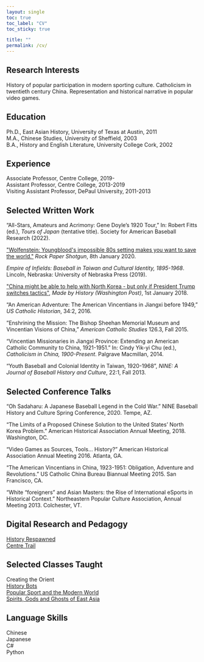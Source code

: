 ```yaml
---
layout: single
toc: true
toc_label: "CV"
toc_sticky: true

title: ""
permalink: /cv/
---
```

## Research Interests  
History of popular participation in modern sporting culture. Catholicism in twentieth century China. Representation and historical narrative in popular video games. 

## Education

Ph.D., East Asian History, University of Texas at Austin, 2011    
M.A., Chinese Studies, University of Sheffield, 2003    
B.A., History and English Literature, University College Cork, 2002    

## Experience

Associate Professor, Centre College, 2019-  
Assistant Professor, Centre College, 2013-2019  
Visiting Assistant Professor, DePaul University, 2011-2013    

## Selected Written Work

“All-Stars, Amateurs and Acrimony: Gene Doyle’s 1920 Tour,” In: Robert Fitts (ed.), *Tours of Japan* (tentative title). Society for American Baseball Research (2022).  

["Wolfenstein: Youngblood's impossible 80s setting makes you want to save the world."](https://www.rockpapershotgun.com/2020/01/08/wolfenstein-youngbloods-impossible-80s-setting-makes-you-want-to-save-the-world/) *Rock Paper Shotgun*, 8th January 2020.

*Empire of Infields: Baseball in Taiwan and Cultural Identity, 1895-1968*. Lincoln, Nebraska: University of Nebraska Press (2019).

["China might be able to help with North Korea - but only if President Trump switches tactics"](https://www.washingtonpost.com/news/made-by-history/wp/2018/01/18/china-might-be-able-to-help-with-north-korea-but-only-if-president-trump-switches-tactics/), *Made by History (Washington Post)*, 1st January 2018.

“An American Adventure: The American Vincentians in Jiangxi before 1949,” *US Catholic Historian*, 34:2, 2016.

”Enshrining the Mission: The Bishop Sheehan Memorial Museum and Vincentian Visions of China,” *American Catholic Studies* 126.3, Fall 2015.

“Vincentian Missionaries in Jiangxi Province: Extending an American Catholic Community to China, 1921-1951.” In: Cindy Yik-yi Chu (ed.), *Catholicism in China, 1900-Present*. Palgrave Macmillan, 2014.

“Youth Baseball and Colonial Identity in Taiwan, 1920-1968”, *NINE: A Journal of Baseball History and Culture*, 22:1, Fall  2013.

## Selected Conference Talks

“Oh Sadaharu: A Japanese Baseball Legend in the Cold War.” NINE Baseball History and Culture Spring Conference, 2020. Tempe, AZ.

“The Limits of a Proposed Chinese Solution to the United States’ North Korea Problem.” American Historical Association Annual Meeting, 2018. Washington, DC.

“Video Games as Sources, Tools… History?” American Historical Association Annual Meeting 2016. Atlanta, GA.

“The American Vincentians in China, 1923-1951: Obligation, Adventure and Revolutions.” US Catholic China Bureau Biannual Meeting 2015. San Francisco, CA.

“White “foreigners” and Asian Masters: the Rise of International eSports in Historical Context.” Northeastern Popular Culture Association, Annual Meeting 2013. Colchester, VT.

## Digital Research and Pedagogy

[History Respawned](http://www.historyrespawned.com)   
[Centre Trail](http://www.centretrail.com)

## Selected Classes Taught

Creating the Orient   
[History Bots](https://ctl.centre.edu/2020/04/29/inspirations-faculty-profile-john-harney/)   
[Popular Sport and the Modern World](https://sites.centre.edu/popularsport/)   
[Spirits, Gods and Ghosts of East Asia](https://sites.centre.edu/ghostsofasia/)   

## Language Skills

Chinese    
Japanese     
C#    
Python         
   